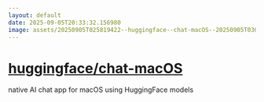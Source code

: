 ```yaml
---
layout: default
date: 2025-09-05T20:33:32.156980
image: assets/20250905T025819422--huggingface--chat-macOS--20250905T030152266--cropped.png
---
```


# [huggingface/chat-macOS](https://github.com/huggingface/chat-macOS)

native AI chat app for macOS using HuggingFace models
